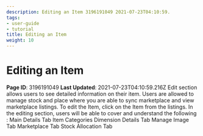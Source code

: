 ```yaml
---
description: Editing an Item 3196191049 2021-07-23T04:10:59.
tags:
- user-guide
- tutorial
title: Editing an Item
weight: 10
---
```


# Editing an Item
**Page ID**: 3196191049
**Last Updated**: 2021-07-23T04:10:59.216Z
Edit section allows users to see detailed information on their item. Users are allowed to manage stock and place where you are able to sync marketplace and view marketplace listings.
To edit the Item, click on the Item from the listings.
In the editing section, users will be able to cover and understand the following :
Main Details Tab
Item Categories
Dimension Details Tab
Manage Image Tab
Marketplace Tab
Stock Allocation Tab